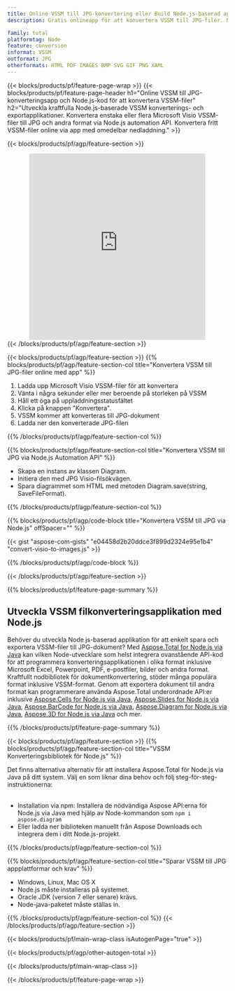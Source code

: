 ```yaml
---
title: Online VSSM till JPG-konvertering eller Build Node.js-baserad applikation för att konvertera VSSM-filer
description: Gratis onlineapp för att konvertera VSSM till JPG-filer. Node.js konverteringsbibliotekskod för Microsoft Visio VSSM-dokument.  

family: total
platformtag: Node
feature: conversion
informat: VSSM
outformat: JPG
otherformats: HTML PDF IMAGES BMP SVG GIF PNG XAML
---
```

{{< blocks/products/pf/feature-page-wrap >}}
{{< blocks/products/pf/feature-page-header h1="Online VSSM till JPG-konverteringsapp och Node.js-kod för att konvertera VSSM-filer" h2="Utveckla kraftfulla Node.js-baserade VSSM konverterings- och exportapplikationer.  Konvertera enstaka eller flera Microsoft Visio VSSM-filer till JPG och andra format via Node.js automation API.  Konvertera fritt VSSM-filer online via app med omedelbar nedladdning." >}}


{{< blocks/products/pf/agp/feature-section >}}

<div class="container-fluid agp-content bg-white aboutfile box-1 vh100 section nopbtm">
<div class=container>
<div class=row>
<div class="demobox tc col-md-12 padding-0" align="center">

<iframe title="Gratis onlinekonverteringsapp från VSSM till JPG" style="border: none; height: 426px;" scrolling="no" src="https://total-conversion-app-65z5r2lp.k8s.dynabic.com/?to=jpg&from=vssm" id="child-iframe" width="80%"></iframe>

</div></div>
</div></div>
{{< /blocks/products/pf/agp/feature-section >}}


{{< blocks/products/pf/agp/feature-section >}}
{{% blocks/products/pf/agp/feature-section-col title="Konvertera VSSM till JPG-filer online med app" %}}

1. Ladda upp Microsoft Visio VSSM-filer för att konvertera
1. Vänta i några sekunder eller mer beroende på storleken på VSSM
1. Håll ett öga på uppladdningsstatusfältet
1. Klicka på knappen "Konvertera".
1. VSSM kommer att konverteras till JPG-dokument
1. Ladda ner den konverterade JPG-filen

{{% /blocks/products/pf/agp/feature-section-col %}}

{{% blocks/products/pf/agp/feature-section-col title="Konvertera VSSM till JPG via Node.js Automation API" %}}

- Skapa en instans av klassen Diagram.
- Initiera den med JPG Visio-filsökvägen.
- Spara diagrammet som HTML med metoden Diagram.save(string, SaveFileFormat).

{{% /blocks/products/pf/agp/feature-section-col %}}

{{% blocks/products/pf/agp/code-block title="Konvertera VSSM till JPG via Node.js" offSpacer="" %}}

{{< gist "aspose-com-gists" "e04458d2b20ddce3f899d2324e95e1b4" "convert-visio-to-images.js" >}}

{{% /blocks/products/pf/agp/code-block %}}

{{< /blocks/products/pf/agp/feature-section >}}

{{% blocks/products/pf/feature-page-summary %}}

<h2>Utveckla VSSM filkonverteringsapplikation med Node.js</h2>

Behöver du utveckla Node js-baserad applikation för att enkelt spara och exportera VSSM-filer till JPG-dokument?  Med [Aspose.Total for Node.js via Java](https://products.aspose.com/total/sv/nodejs-java/) kan vilken Node-utvecklare som helst integrera ovanstående API-kod för att programmera konverteringsapplikationen i olika format inklusive Microsoft Excel, Powerpoint, PDF, e-postfiler, bilder och andra format.  Kraftfullt nodbibliotek för dokumentkonvertering, stöder många populära format inklusive VSSM-format.  Genom att exportera dokument till andra format kan programmerare använda Aspose.Total underordnade API:er inklusive [Aspose.Cells for Node.js via Java](https://products.aspose.com/cells/sv/nodejs-java/), [Aspose.Slides for Node.js via Java](https://products.aspose.com/slides/sv/nodejs-java/), [Aspose.BarCode for Node.js via Java](https://products.aspose.com/barcode/sv/nodejs-java/), [Aspose.Diagram for Node.js via Java](https://products.aspose.com/diagram/sv/nodejs-java/), [Aspose.3D for Node.js via Java](https://products.aspose.com/3d/sv/nodejs-java/) och mer.  
 
 

{{% /blocks/products/pf/feature-page-summary %}}

{{< blocks/products/pf/agp/feature-section >}}
{{% blocks/products/pf/agp/feature-section-col title="VSSM Konverteringsbibliotek för Node.js" %}}

Det finns alternativa alternativ för att installera Aspose.Total för Node.js via Java på ditt system.  Välj en som liknar dina behov och följ steg-för-steg-instruktionerna:<br /><br />

- Installation via npm: Installera de nödvändiga Aspose API:erna för Node.js via Java med hjälp av Node-kommandon som ```npm i aspose.diagram```
- Eller ladda ner biblioteken manuellt från Aspose Downloads och integrera dem i ditt Node.js-projekt.

{{% /blocks/products/pf/agp/feature-section-col %}}

{{% blocks/products/pf/agp/feature-section-col title="Sparar VSSM till JPG appplattformar och krav" %}}

- Windows, Linux, Mac OS X
- Node.js måste installeras på systemet.
- Oracle JDK (version 7 eller senare) krävs.
- Node-java-paketet måste ställas in.

{{% /blocks/products/pf/agp/feature-section-col %}}
{{< /blocks/products/pf/agp/feature-section >}}

{{< blocks/products/pf/main-wrap-class isAutogenPage="true" >}}

{{< blocks/products/pf/agp/other-autogen-total >}}

{{< /blocks/products/pf/main-wrap-class >}}

{{< /blocks/products/pf/feature-page-wrap >}}